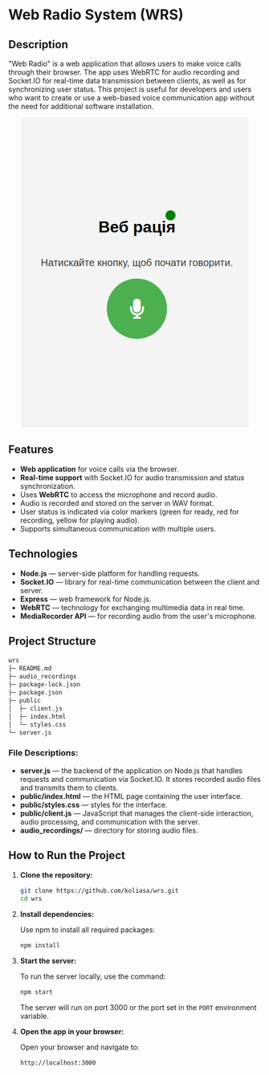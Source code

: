 # Web Radio System (WRS)

## Description

"Web Radio" is a web application that allows users to make voice calls through their browser. The app uses WebRTC for audio recording and Socket.IO for real-time data transmission between clients, as well as for synchronizing user status. This project is useful for developers and users who want to create or use a web-based voice communication app without the need for additional software installation.

<p align="center">
  <img src="wrs.png" alt="Web Radio" />
</p>

## Features

- **Web application** for voice calls via the browser.
- **Real-time support** with Socket.IO for audio transmission and status synchronization.
- Uses **WebRTC** to access the microphone and record audio.
- Audio is recorded and stored on the server in WAV format.
- User status is indicated via color markers (green for ready, red for recording, yellow for playing audio).
- Supports simultaneous communication with multiple users.

## Technologies

- **Node.js** — server-side platform for handling requests.
- **Socket.IO** — library for real-time communication between the client and server.
- **Express** — web framework for Node.js.
- **WebRTC** — technology for exchanging multimedia data in real time.
- **MediaRecorder API** — for recording audio from the user's microphone.

## Project Structure

```
wrs
├─ README.md
├─ audio_recordings
├─ package-lock.json
├─ package.json
├─ public
│  ├─ client.js
│  ├─ index.html
│  └─ styles.css
└─ server.js
```

### File Descriptions:

- **server.js** — the backend of the application on Node.js that handles requests and communication via Socket.IO. It stores recorded audio files and transmits them to clients.
- **public/index.html** — the HTML page containing the user interface.
- **public/styles.css** — styles for the interface.
- **public/client.js** — JavaScript that manages the client-side interaction, audio processing, and communication with the server.
- **audio_recordings/** — directory for storing audio files.

## How to Run the Project

1. **Clone the repository:**

   ```bash
   git clone https://github.com/koliasa/wrs.git
   cd wrs
   ```

2. **Install dependencies:**

   Use npm to install all required packages:

   ```bash
   npm install
   ```

3. **Start the server:**

   To run the server locally, use the command:

   ```bash
   npm start
   ```

   The server will run on port 3000 or the port set in the `PORT` environment variable.

4. **Open the app in your browser:**

   Open your browser and navigate to:

   ```
   http://localhost:3000
   ```
